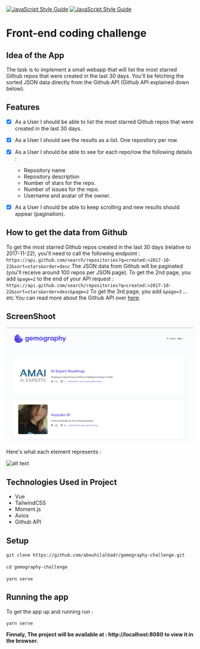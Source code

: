 [![JavaScript Style Guide](https://img.shields.io/badge/Success-brightgreen.svg?style=flat-square&for-the-badge&logo=Verizon)](https://github.com/abouhilalbadr/gemography-challenge.git) [![JavaScript Style Guide](https://img.shields.io/badge/code_style-standard-brightgreen.svg?style=flat-square)](https://standardjs.com)
# Front-end coding challenge

## Idea of the App

The task is to implement a small webapp that will list the most starred Github repos that were created in the last 30 days. You'll be fetching the sorted JSON data directly from the Github API (Github API explained down below).


## Features

- [x] As a User I should be able to list the most starred Github repos that were created in the last 30 days.
- [x] As a User I should see the results as a list. One repository per row.
- [x] As a User I should be able to see for each repo/row the following details :
    - Repository name
    - Repository description
    - Number of stars for the repo.
    - Number of issues for the repo.
    - Username and avatar of the owner.
- [x] As a User I should be able to keep scrolling and new results should appear (pagination).


## How to get the data from Github

To get the most starred Github repos created in the last 30 days (relative to 2017-11-22), you'll need to call the following endpoint :
`https://api.github.com/search/repositories?q=created:>2017-10-22&sort=stars&order=desc`
The JSON data from Github will be paginated (you'll receive around 100 repos per JSON page).
To get the 2nd page, you add `&page=2` to the end of your API request :
`https://api.github.com/search/repositories?q=created:>2017-10-22&sort=stars&order=desc&page=2`
To get the 3rd page, you add `&page=3` ... etc
You can read more about the Github API over [here](https://developer.github.com/v3/search/#search-repositories
).


## ScreenShoot

![alt text](ScreenShoot.png)

Here's what each element represents :

![alt text](https://raw.githubusercontent.com/hiddenfounders/frontend-coding-challenge/master/row_explained.png)


## Technologies Used in Project

- Vue
- TailwindCSS
- Moment.js
- Axios
- Github API


## Setup

```
git clone https://github.com/abouhilalbadr/gemography-challenge.git

cd gemography-challenge

yarn serve
```


## Running the app

To get the app up and running run :

```
yarn serve
```


<b>Finnaly, The project will be available at :   </b>  **http://localhost:8080 to view it in the browser.**